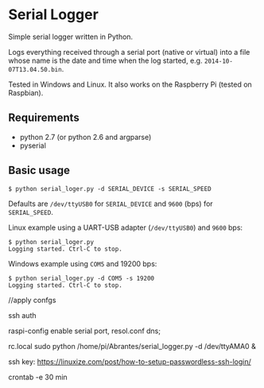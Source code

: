 Serial Logger
=============
Simple serial logger written in Python.

Logs everything received through a serial port (native or virtual) into a file whose name is the date and time when the log started, e.g. `2014-10-07T13.04.50.bin`.

Tested in Windows and Linux. It also works on the Raspberry Pi (tested on Raspbian).


Requirements
------------

- python 2.7 (or python 2.6 and argparse)
- pyserial

Basic usage
-----------
```
$ python serial_loger.py -d SERIAL_DEVICE -s SERIAL_SPEED
```

Defaults are `/dev/ttyUSB0` for `SERIAL_DEVICE` and `9600` (bps) for `SERIAL_SPEED`.

Linux example using a UART-USB adapter (`/dev/ttyUSB0`) and `9600` bps:
```
$ python serial_loger.py
Logging started. Ctrl-C to stop.
```

Windows example using `COM5` and 19200 bps:
```
$ python serial_loger.py -d COM5 -s 19200
Logging started. Ctrl-C to stop.
```
//apply confgs

ssh auth 

raspi-config enable serial port, resol.conf dns;

rc.local
sudo python /home/pi/Abrantes/serial_logger.py -d /dev/ttyAMA0 &


ssh key:
https://linuxize.com/post/how-to-setup-passwordless-ssh-login/

crontab -e
30 min 
